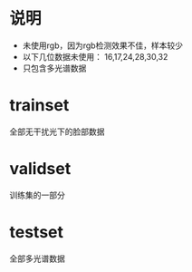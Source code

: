 # 说明
- 未使用rgb，因为rgb检测效果不佳，样本较少
- 以下几位数据未使用： 16,17,24,28,30,32
- 只包含多光谱数据

# trainset
全部无干扰光下的脸部数据

# validset
训练集的一部分

# testset
全部多光谱数据
